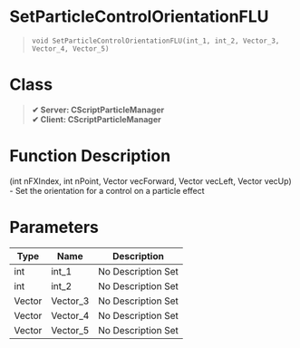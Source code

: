 # SetParticleControlOrientationFLU
> `void SetParticleControlOrientationFLU(int_1, int_2, Vector_3, Vector_4, Vector_5)`
# Class
> __✔ Server: CScriptParticleManager__  
> __✔ Client: CScriptParticleManager__  
# Function Description
(int nFXIndex, int nPoint, Vector vecForward, Vector vecLeft, Vector vecUp) - Set the orientation for a control on a particle effect
# Parameters
Type|Name|Description
--|--|--
int|int_1|No Description Set
int|int_2|No Description Set
Vector|Vector_3|No Description Set
Vector|Vector_4|No Description Set
Vector|Vector_5|No Description Set
